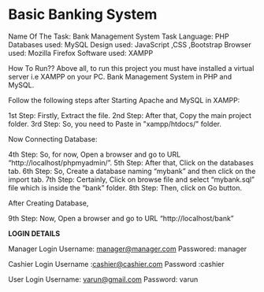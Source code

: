 # Basic Banking System
Name Of The Task:       Bank Management System Task
Language:              PHP
Databases used:        MySQL
Design used:           JavaScript ,CSS ,Bootstrap
Browser used:          Mozilla Firefox
Software used:         XAMPP

How To Run??
Above all, to run this project you must have installed a virtual server i.e XAMPP on your PC. Bank Management System in PHP and MySQL.

Follow the following steps after Starting Apache and MySQL in XAMPP:

1st Step: Firstly, Extract the file.
2nd Step: After that, Copy the main project folder.
3rd Step: So, you need to Paste in "xampp/htdocs/" folder.

Now Connecting Database:

4th Step: So, for now, Open a browser and go to URL “http://localhost/phpmyadmin/”.
5th Step: After that, Click on the databases tab.
6th Step: So, Create a database naming “mybank” and then click on the import tab.
7th Step: Certainly, Click on browse file and select “mybank.sql” file which is inside the “bank” folder.
8th Step: Then, click on Go button.

After Creating Database,

9th Step: Now, Open a browser and go to URL “http://localhost/bank”

**LOGIN DETAILS**

Manager Login
Username: manager@manager.com
Passwored: manager

Cashier Login
Username :cashier@cashier.com
Password :cashier

User Login
Username: varun@gmail.com
Password: varun
